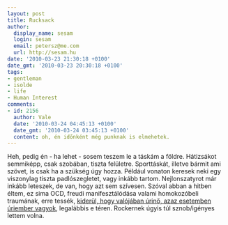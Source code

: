 ```yaml
---
layout: post
title: Rucksack
author:
  display_name: sesam
  login: sesam
  email: petersz@me.com
  url: http://sesam.hu
date: '2010-03-23 21:30:18 +0100'
date_gmt: '2010-03-23 20:30:18 +0100'
tags:
- gentleman
- isolde
- life
- Human Interest
comments:
- id: 2156
  author: Vale
  date: '2010-03-24 04:45:13 +0100'
  date_gmt: '2010-03-24 03:45:13 +0100'
  content: oh, én időnként még punknak is elmehetek.
---
```


Heh, pedig én - ha lehet - sosem teszem le a táskám a földre. Hátizsákot semmiképp, csak szobában, tiszta felületre. Sporttáskát, illetve bármit ami szövet, is csak ha a szükség úgy hozza. Például vonaton keresek neki egy viszonylag tiszta padlószegletet, vagy inkább tartom. Nejlonszatyrot már inkább leteszek, de van, hogy azt sem szívesen. Szóval abban a hitben éltem, ez sima OCD, freudi manifesztálódása valami homokozóbeli traumának, erre tessék, [kiderül, hogy valójában úrinő, azaz esetemben úriember vagyok](http://isolde.hu/archives/2010/03/21/Suhogasd_le_a_szoknyd_hajnal), legalábbis e téren. Rockernek úgyis túl sznob/igényes lettem volna.
